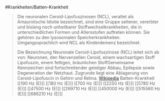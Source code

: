 #Krankheiten/Batten-Krankheit
> Die neuronalen Ceroid-Lipofuszinosen (NCL), veraltet als Amaurotische Idiotie bezeichnet, sind eine Gruppe seltener, vererbter und bislang noch unheilbarer Stoffwechselkrankheiten, die in unterschiedlichen Formen und Altersstufen auftreten können. Sie gehören zu den lysosomalen Speicherkrankheiten. Umgangssprachlich wird NCL als Kinderdemenz bezeichnet.
>
> Die Bezeichnung Neuronale Ceroid-Lipofuszinose (NCL) leitet sich ab von:
> Neuronen, den Nervenzellen
> Ceroid, einem wachsartigen Stoff
> Lipofuszin, einem fettigen, bräunlichen StoffGemeinsame Kennzeichen sind fortschreitender geistiger Abbau, Epilepsie sowie Degeneration der Netzhaut. Zugrunde liegt eine Ablagerung von Ceroid-Lipofuscin in Gehirn und Retina.
> [Wikipedia](https://de.wikipedia.org/wiki/Neuronale%20Ceroid-Lipofuszinose)
Batten-Krankheit
[[190 Hz (E)]]
[[180 Hz (E)]]
[[700 Hz (E)]]
[[2250 Hz (E)]]
[[5780 Hz (E)]]
[[47500 Hz (E)]]
[[269710 Hz (E)]]
[[450000 Hz (E)]]
[[515560 Hz (E)]]
[[686210 Hz (E)]]